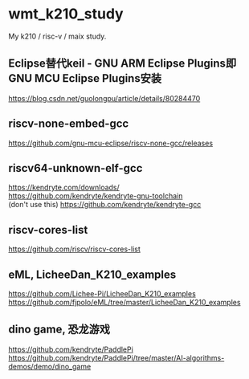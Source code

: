 # wmt_k210_study
My k210 / risc-v / maix study.

## Eclipse替代keil - GNU ARM Eclipse Plugins即 GNU MCU Eclipse Plugins安装  
https://blog.csdn.net/guolongpu/article/details/80284470  

## riscv-none-embed-gcc    
https://github.com/gnu-mcu-eclipse/riscv-none-gcc/releases  

## riscv64-unknown-elf-gcc  
https://kendryte.com/downloads/  
https://github.com/kendryte/kendryte-gnu-toolchain  
(don't use this) https://github.com/kendryte/kendryte-gcc  

## riscv-cores-list  
https://github.com/riscv/riscv-cores-list  

## eML, LicheeDan_K210_examples  
https://github.com/Lichee-Pi/LicheeDan_K210_examples  
https://github.com/fjpolo/eML/tree/master/LicheeDan_K210_examples  

## dino game, 恐龙游戏    
https://github.com/kendryte/PaddlePi  
https://github.com/kendryte/PaddlePi/tree/master/AI-algorithms-demos/demo/dino_game  
